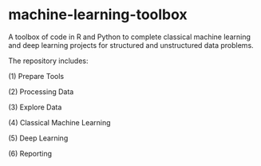 # machine-learning-toolbox

A toolbox of code in R and Python to complete classical machine learning and deep learning projects for structured and unstructured data problems. 

The repository includes:

(1) Prepare Tools 

(2) Processing Data 

(3) Explore Data 

(4) Classical Machine Learning 

(5) Deep Learning 

(6) Reporting 
